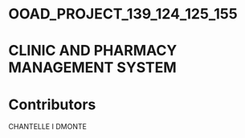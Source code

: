 # OOAD_PROJECT_139_124_125_155
# CLINIC AND PHARMACY MANAGEMENT SYSTEM

# Contributors
CHANTELLE I DMONTE
